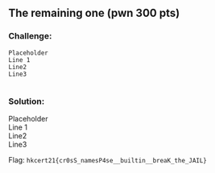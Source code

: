## The remaining one (pwn 300 pts)  
### Challenge:  
```
Placeholder    
Line 1    
Line2    
Line3    
  
```
  
### Solution:  
Placeholder    
Line 1    
Line2    
Line3    
  
  
Flag: `hkcert21{cr0sS_namesP4se__builtin__breaK_the_JAIL}`  
  
